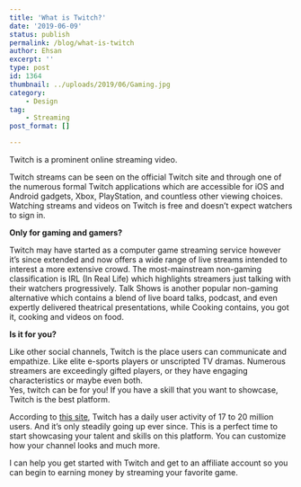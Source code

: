 ```yaml
---
title: 'What is Twitch?'
date: '2019-06-09'
status: publish
permalink: /blog/what-is-twitch
author: Ehsan
excerpt: ''
type: post
id: 1364
thumbnail: ../uploads/2019/06/Gaming.jpg
category:
    - Design
tag:
    - Streaming
post_format: []

---
```

Twitch is a prominent online streaming video.

Twitch streams can be seen on the official Twitch site and through one of the numerous formal Twitch applications which are accessible for iOS and Android gadgets, Xbox, PlayStation, and countless other viewing choices. Watching streams and videos on Twitch is free and doesn’t expect watchers to sign in.

**Only for gaming and gamers?**

Twitch may have started as a computer game streaming service however it’s since extended and now offers a wide range of live streams intended to interest a more extensive crowd. The most-mainstream non-gaming classification is IRL (In Real Life) which highlights streamers just talking with their watchers progressively. Talk Shows is another popular non-gaming alternative which contains a blend of live board talks, podcast, and even expertly delivered theatrical presentations, while Cooking contains, you got it, cooking and videos on food.

**Is it for you?**

Like other social channels, Twitch is the place users can communicate and empathize. Like elite e-sports players or unscripted TV dramas. Numerous streamers are exceedingly gifted players, or they have engaging characteristics or maybe even both.  
Yes, twitch can be for you! If you have a skill that you want to showcase, Twitch is the best platform.

According to [this site](http://www.businessofapps.com/data/twitch-statistics/), Twitch has a daily user activity of 17 to 20 million users. And it’s only steadily going up ever since. This is a perfect time to start showcasing your talent and skills on this platform. You can customize how your channel looks and much more.

I can help you get started with Twitch and get to an affiliate account so you can begin to earning money by streaming your favorite game.